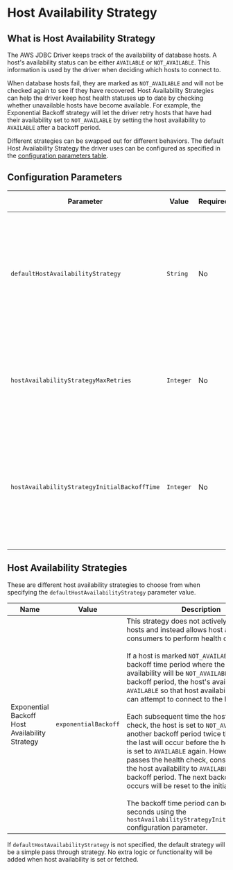 # Host Availability Strategy

## What is Host Availability Strategy
The AWS JDBC Driver keeps track of the availability of database hosts. A host's availability status can be either `AVAILABLE` or `NOT_AVAILABLE`. This information is used by the driver when deciding which hosts to connect to.  

When database hosts fail, they are marked as `NOT_AVAILABLE` and will not be checked again to see if they have recovered. Host Availability Strategies can help the driver keep host health statuses up to date by checking whether unavailable hosts have become available. For example, the Exponential Backoff strategy will let the driver retry hosts that have had their availability set to `NOT_AVAILABLE` by setting the host availability to `AVAILABLE` after a backoff period. 

Different strategies can be swapped out for different behaviors. The default Host Availability Strategy the driver uses can be configured as specified in the [configuration parameters table](#configuration-parameters).   

## Configuration Parameters
| Parameter                                    | Value     | Required | Description                                                                                                                                                                          | Default Value |
|----------------------------------------------|-----------|----------|--------------------------------------------------------------------------------------------------------------------------------------------------------------------------------------|---------------|
| `defaultHostAvailabilityStrategy`            | `String`  | No       | This overrides the driver's default host availability strategy. Possible values are listed in the [Host Availability Strategy Options](#host-availability-strategy-options) section. | `null`        |
| `hostAvailabilityStrategyMaxRetries`         | `Integer` | No       | Maximum number of times a host availability strategy will retry a host that is not available.                                                                                        | `5`           |
| `hostAvailabilityStrategyInitialBackoffTime` | `Integer` | No       | The initial wait time in seconds. This parameter is only applicable for host availability strategies employing a time-based backoff.                                                 | `30`          |

## Host Availability Strategies
These are different host availability strategies to choose from when specifying the `defaultHostAvailabilityStrategy` parameter value. 

| Name                                           | Value                | Description                                                                                                                                                                                                                                                                                                                                                                                                                                                                                                                                                                                                                                                                                                                                                                                                                                                                                                                                                                                       |
|------------------------------------------------|----------------------|---------------------------------------------------------------------------------------------------------------------------------------------------------------------------------------------------------------------------------------------------------------------------------------------------------------------------------------------------------------------------------------------------------------------------------------------------------------------------------------------------------------------------------------------------------------------------------------------------------------------------------------------------------------------------------------------------------------------------------------------------------------------------------------------------------------------------------------------------------------------------------------------------------------------------------------------------------------------------------------------------|
| Exponential Backoff Host Availability Strategy | `exponentialBackoff` | This strategy does not actively health check hosts and instead allows host availability consumers to perform health checks. <br/><br/> If a host is marked `NOT_AVAILABLE`, there is a backoff time period where the host's availability will be `NOT_AVAILABLE`.  After the backoff period, the host's availability will be `AVAILABLE` so that host availability consumers can attempt to connect to the host. <br/><br/> Each subsequent time the host fails a health check, the host is set to `NOT_AVAILABLE` and another backoff period twice the duration of the last will occur before the host availability is set to `AVAILABLE` again. However, if the host passes the health check, consumers will set the host availability to `AVAILABLE` with no backoff period. The next backoff period that occurs will be reset to the initial backoff time. <br/><br/> The backoff time period can be set in seconds using the `hostAvailabilityStrategyInitialBackoffTime` configuration parameter. |

If `defaultHostAvailabilityStrategy` is not specified, the default strategy will be a simple pass through strategy. No extra logic or functionality will be added when host availability is set or fetched.
